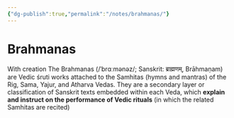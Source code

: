 ```yaml
---
{"dg-publish":true,"permalink":"/notes/brahmanas/"}
---
```



# Brahmanas

With creation 
The Brahmanas (/ˈbrɑːmənəz/; Sanskrit: ब्राह्मणम्, Brāhmaṇam) are Vedic śruti works attached to the Samhitas (hymns and mantras) of the Rig, Sama, Yajur, and Atharva Vedas. They are a secondary layer or classification of Sanskrit texts embedded within each Veda, which **explain and instruct on the performance of Vedic rituals** (in which the related Samhitas are recited)